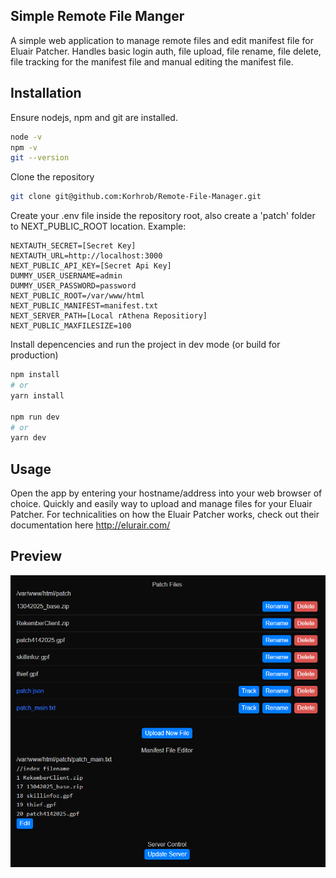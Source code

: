 ## Simple Remote File Manger
A simple web application to manage remote files and edit manifest file for Eluair Patcher.
Handles basic login auth, file upload, file rename, file delete, file tracking for the manifest file and manual editing the manifest file.

## Installation
Ensure nodejs, npm and git are installed.
```bash
node -v
npm -v
git --version
```

Clone the repository
```bash
git clone git@github.com:Korhrob/Remote-File-Manager.git
```

Create your .env file inside the repository root, also create a 'patch' folder to NEXT_PUBLIC_ROOT location. Example:
```.env
NEXTAUTH_SECRET=[Secret Key]
NEXTAUTH_URL=http://localhost:3000
NEXT_PUBLIC_API_KEY=[Secret Api Key]
DUMMY_USER_USERNAME=admin
DUMMY_USER_PASSWORD=password
NEXT_PUBLIC_ROOT=/var/www/html
NEXT_PUBLIC_MANIFEST=manifest.txt
NEXT_SERVER_PATH=[Local rAthena Repositiory]
NEXT_PUBLIC_MAXFILESIZE=100
```

Install depencencies and run the project in dev mode (or build for production)
```bash
npm install
# or
yarn install

npm run dev
# or
yarn dev
```

## Usage
Open the app by entering your hostname/address into your web browser of choice.
Quickly and easily way to upload and manage files for your Eluair Patcher.
For technicalities on how the Eluair Patcher works, check out their documentation here http://elurair.com/

## Preview
![Screenshot](./public/screenshot.png)
